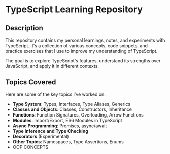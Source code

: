 # TypeScript Learning Repository

## Description

This repository contains my personal learnings, notes, and experiments with TypeScript. It's a collection of various concepts, code snippets, and practice exercises that I use to improve my understanding of TypeScript.

The goal is to explore TypeScript's features, understand its strengths over JavaScript, and apply it in different contexts.

## Topics Covered

Here are some of the key topics I’ve worked on:

- **Type System**: Types, Interfaces, Type Aliases, Generics
- **Classes and Objects**: Classes, Constructors, Inheritance
- **Functions**: Function Signatures, Overloading, Arrow Functions
- **Modules**: Import/Export, ES6 Modules in TypeScript
- **Async Programming**: Promises, async/await
- **Type Inference and Type Checking**
- **Decorators** (Experimental)
- **Other Topics**: Namespaces, Type Assertions, Enums
- OOP CONCEPTS
